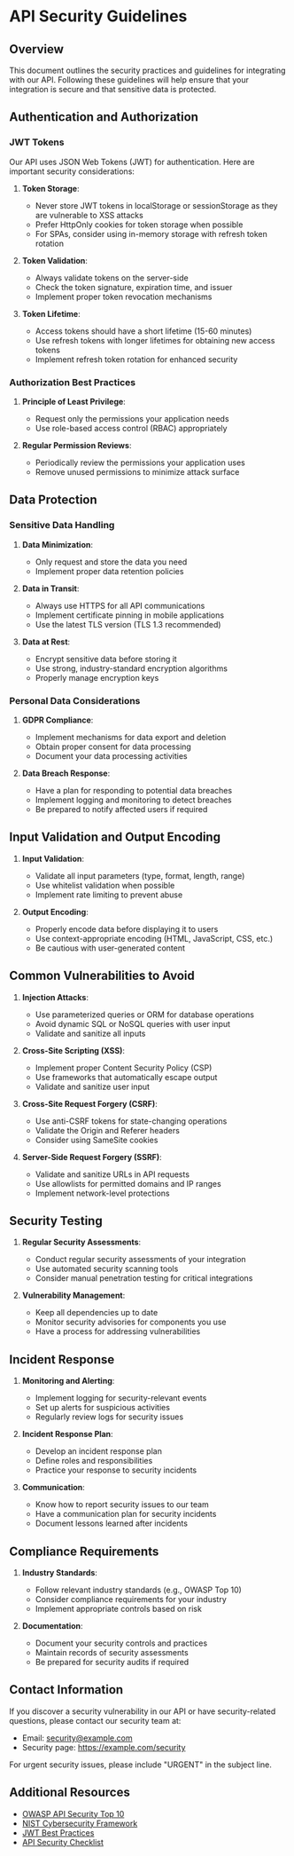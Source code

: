 # API Security Guidelines

## Overview

This document outlines the security practices and guidelines for integrating with our API. Following these guidelines will help ensure that your integration is secure and that sensitive data is protected.

## Authentication and Authorization

### JWT Tokens

Our API uses JSON Web Tokens (JWT) for authentication. Here are important security considerations:

1. **Token Storage**:

   - Never store JWT tokens in localStorage or sessionStorage as they are vulnerable to XSS attacks
   - Prefer HttpOnly cookies for token storage when possible
   - For SPAs, consider using in-memory storage with refresh token rotation

2. **Token Validation**:

   - Always validate tokens on the server-side
   - Check the token signature, expiration time, and issuer
   - Implement proper token revocation mechanisms

3. **Token Lifetime**:
   - Access tokens should have a short lifetime (15-60 minutes)
   - Use refresh tokens with longer lifetimes for obtaining new access tokens
   - Implement refresh token rotation for enhanced security

### Authorization Best Practices

1. **Principle of Least Privilege**:

   - Request only the permissions your application needs
   - Use role-based access control (RBAC) appropriately

2. **Regular Permission Reviews**:
   - Periodically review the permissions your application uses
   - Remove unused permissions to minimize attack surface

## Data Protection

### Sensitive Data Handling

1. **Data Minimization**:

   - Only request and store the data you need
   - Implement proper data retention policies

2. **Data in Transit**:

   - Always use HTTPS for all API communications
   - Implement certificate pinning in mobile applications
   - Use the latest TLS version (TLS 1.3 recommended)

3. **Data at Rest**:
   - Encrypt sensitive data before storing it
   - Use strong, industry-standard encryption algorithms
   - Properly manage encryption keys

### Personal Data Considerations

1. **GDPR Compliance**:

   - Implement mechanisms for data export and deletion
   - Obtain proper consent for data processing
   - Document your data processing activities

2. **Data Breach Response**:
   - Have a plan for responding to potential data breaches
   - Implement logging and monitoring to detect breaches
   - Be prepared to notify affected users if required

## Input Validation and Output Encoding

1. **Input Validation**:

   - Validate all input parameters (type, format, length, range)
   - Use whitelist validation when possible
   - Implement rate limiting to prevent abuse

2. **Output Encoding**:
   - Properly encode data before displaying it to users
   - Use context-appropriate encoding (HTML, JavaScript, CSS, etc.)
   - Be cautious with user-generated content

## Common Vulnerabilities to Avoid

1. **Injection Attacks**:

   - Use parameterized queries or ORM for database operations
   - Avoid dynamic SQL or NoSQL queries with user input
   - Validate and sanitize all inputs

2. **Cross-Site Scripting (XSS)**:

   - Implement proper Content Security Policy (CSP)
   - Use frameworks that automatically escape output
   - Validate and sanitize user input

3. **Cross-Site Request Forgery (CSRF)**:

   - Use anti-CSRF tokens for state-changing operations
   - Validate the Origin and Referer headers
   - Consider using SameSite cookies

4. **Server-Side Request Forgery (SSRF)**:
   - Validate and sanitize URLs in API requests
   - Use allowlists for permitted domains and IP ranges
   - Implement network-level protections

## Security Testing

1. **Regular Security Assessments**:

   - Conduct regular security assessments of your integration
   - Use automated security scanning tools
   - Consider manual penetration testing for critical integrations

2. **Vulnerability Management**:
   - Keep all dependencies up to date
   - Monitor security advisories for components you use
   - Have a process for addressing vulnerabilities

## Incident Response

1. **Monitoring and Alerting**:

   - Implement logging for security-relevant events
   - Set up alerts for suspicious activities
   - Regularly review logs for security issues

2. **Incident Response Plan**:

   - Develop an incident response plan
   - Define roles and responsibilities
   - Practice your response to security incidents

3. **Communication**:
   - Know how to report security issues to our team
   - Have a communication plan for security incidents
   - Document lessons learned after incidents

## Compliance Requirements

1. **Industry Standards**:

   - Follow relevant industry standards (e.g., OWASP Top 10)
   - Consider compliance requirements for your industry
   - Implement appropriate controls based on risk

2. **Documentation**:
   - Document your security controls and practices
   - Maintain records of security assessments
   - Be prepared for security audits if required

## Contact Information

If you discover a security vulnerability in our API or have security-related questions, please contact our security team at:

- Email: security@example.com
- Security page: https://example.com/security

For urgent security issues, please include "URGENT" in the subject line.

## Additional Resources

- [OWASP API Security Top 10](https://owasp.org/www-project-api-security/)
- [NIST Cybersecurity Framework](https://www.nist.gov/cyberframework)
- [JWT Best Practices](https://auth0.com/blog/a-look-at-the-latest-draft-for-jwt-bcp/)
- [API Security Checklist](https://github.com/shieldfy/API-Security-Checklist)
